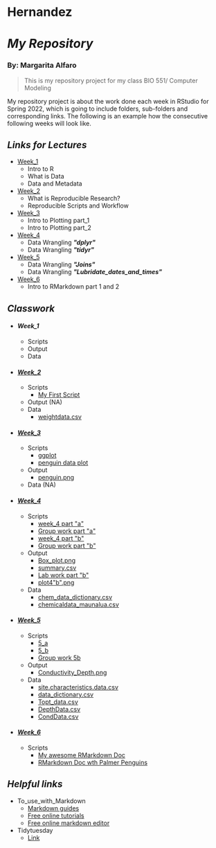 # Hernandez
# _My Repository_
### By: Margarita Alfaro

>This is my repository project for my class BIO 551/ Computer Modeling

My repository project is about the work done each week in RStudio for Spring 2022, which is going to include folders, sub-folders and corresponding links. The following is an example how the consecutive following weeks will look like. 

## **_Links for Lectures_**
  * [Week_1](https://github.com/Biol551-CSUN/Spring-2022/tree/main/Week_1)
    * Intro to R
    * What is Data
    * Data and Metadata
  * [Week_2](https://github.com/Biol551-CSUN/Spring-2022/tree/main/Week_2)
    * What is Reproducible Research?
    * Reproducible Scripts and Workflow
  * [Week_3](https://github.com/Biol551-CSUN/Spring-2022/tree/main/Week_3)
    * Intro to Plotting part_1
    * Intro to Plotting part_2
  * [Week_4](https://github.com/Biol551-CSUN/Spring-2022/tree/main/Week_4)
    * Data Wrangling **_"dplyr"_**
    * Data Wrangling **_"tidyr"_**
  * [Week_5](https://github.com/Biol551-CSUN/Spring-2022/tree/main/Week_5)
    * Data Wrangling **_"Joins"_**
    * Data Wrangling **_"Lubridate_dates_and_times"_**
  * [Week_6](https://github.com/Biol551-CSUN/Spring-2022/tree/main/Week_6)
    * Intro to RMarkdown part 1 and 2



## **_Classwork_**
* #### **_Week_1_**
  * Scripts
  * Output
  * Data

* #### [**_Week_2_**](https://github.com/Biol551-CSUN/Alfaro_Hernandez/tree/main/week_2)
  * Scripts
    * [My First Script](https://github.com/Biol551-CSUN/Alfaro_Hernandez/tree/main/week_2/scripts)
  * Output (NA)
  * Data
    * [weightdata.csv](https://github.com/Biol551-CSUN/Alfaro_Hernandez/tree/main/week_2/data)
    

* #### [**_Week_3_**](https://github.com/Biol551-CSUN/Alfaro_Hernandez/tree/main/Week_3)
  * Scripts
    * [ggplot](https://github.com/Biol551-CSUN/Alfaro_Hernandez/blob/main/Week_3/scripts/ggplot.R)
    * [penguin data plot](https://github.com/Biol551-CSUN/Alfaro_Hernandez/blob/main/Week_3/WEEK_3/output/penguin.png)
  * Output
    * [penguin.png](https://github.com/Biol551-CSUN/Alfaro_Hernandez/blob/main/Week_3/WEEK_3/output/penguin.png)
  * Data (NA)


* #### [**_Week_4_**](https://github.com/Biol551-CSUN/Alfaro_Hernandez/tree/main/week_4)
  * Scripts
    * [week_4 part "a"](https://github.com/Biol551-CSUN/Alfaro_Hernandez/blob/main/week_4/scripts/ScriptW4a.R)
    * [Group work part "a"](https://github.com/Biol551-CSUN/Alfaro_Hernandez/blob/main/week_4/scripts/groupworkW4a.R)
    * [week_4 part "b"](https://github.com/Biol551-CSUN/Alfaro_Hernandez/blob/main/week_4/scripts/ScriptW4b.R)
    * [Group work part "b"](https://github.com/Biol551-CSUN/Alfaro_Hernandez/blob/main/week_4/scripts/GroupworkW4b.R)
  * Output
    * [Box_plot.png](https://github.com/Biol551-CSUN/Alfaro_Hernandez/blob/main/week_4/output/Box_plot.png)
    * [summary.csv](https://github.com/Biol551-CSUN/Alfaro_Hernandez/blob/main/week_4/output/summary.csv)
    * [Lab work part "b"](https://github.com/Biol551-CSUN/Alfaro_Hernandez/blob/main/week_4/output/LabW4b.csv)
    * [plot4"b".png](https://github.com/Biol551-CSUN/Alfaro_Hernandez/blob/main/week_4/output/plot4b.png)
  * Data
    * [chem_data_dictionary.csv](https://github.com/Biol551-CSUN/Alfaro_Hernandez/blob/main/week_4/data/chem_data_dictionary.csv)
    * [chemicaldata_maunalua.csv](https://github.com/Biol551-CSUN/Alfaro_Hernandez/blob/main/week_4/data/chemicaldata_maunalua.csv)
  

* #### [**_Week_5_**](https://github.com/Biol551-CSUN/Alfaro_Hernandez/tree/main/week_5)
  * Scripts
    * [5_a](https://github.com/Biol551-CSUN/Alfaro_Hernandez/blob/main/week_5/scripts/5a.R)
    * [5_b](https://github.com/Biol551-CSUN/Alfaro_Hernandez/blob/main/week_5/scripts/5b.R)
    * [Group work 5b](https://github.com/Biol551-CSUN/Alfaro_Hernandez/blob/main/week_5/scripts/Groupwork5b.R)
  * Output
    * [Conductivity_Depth.png](https://github.com/Biol551-CSUN/Alfaro_Hernandez/blob/main/week_5/output/Conductivity_Depth.png)
  * Data
    * [site.characteristics.data.csv](https://github.com/Biol551-CSUN/Alfaro_Hernandez/blob/main/week_5/data/site.characteristics.data.csv)
    * [data_dictionary.csv](https://github.com/Biol551-CSUN/Alfaro_Hernandez/blob/main/week_5/data/data_dictionary.csv)
    * [Topt_data.csv](https://github.com/Biol551-CSUN/Alfaro_Hernandez/blob/main/week_5/data/Topt_data.csv)
    * [DepthData.csv](https://github.com/Biol551-CSUN/Alfaro_Hernandez/blob/main/week_5/data/DepthData.csv)
    * [CondData.csv](https://github.com/Biol551-CSUN/Alfaro_Hernandez/blob/main/week_5/data/CondData.csv)
    

* #### [**_Week_6_**](https://github.com/Biol551-CSUN/Alfaro_Hernandez/tree/main/week_6/scripts)
  * Scripts
    * [My awesome RMarkdown Doc](https://github.com/Biol551-CSUN/Alfaro_Hernandez/blob/main/week_6/scripts/w6a.Rmd)
    * [RMarkdown Doc wth Palmer Penguins](https://github.com/Biol551-CSUN/Alfaro_Hernandez/blob/main/week_6/scripts/week_6.Rmd)


## **_Helpful links_**
 * To_use_with_Markdown
    * [Markdown guides](https://www.markdownguide.org/basic-syntax/)
    * [Free online tutorials](https://www.markdowntutorial.com/)
    * [Free online markdown editor](https://dillinger.io/)
 * Tidytuesday    
    * [Link](https://github.com/rfordatascience/tidytuesday)
    